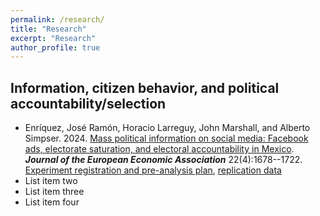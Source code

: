 ```yaml
---
permalink: /research/
title: "Research"
excerpt: "Research"
author_profile: true
---
```


## Information, citizen behavior, and political accountability/selection

* Enr&iacute;quez, Jos&eacute; Ram&oacute;n, Horacio Larreguy, John Marshall, and Alberto Simpser. 2024. [Mass political information on social media: Facebook ads, electorate saturation, and electoral accountability in Mexico](../files/Social_media_Uganda.pdf). <i><b>Journal of the European Economic Association</b></i> 22(4):1678--1722. [Experiment registration and pre-analysis plan](https://www.socialscienceregistry.org/trials/3135), [replication data](https://dataverse.harvard.edu/dataset.xhtml?persistentId=doi:10.7910/DVN/4PSW76)
* List item two
* List item three
* List item four
